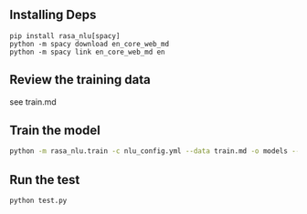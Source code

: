 ## Installing Deps

```
pip install rasa_nlu[spacy]
python -m spacy download en_core_web_md
python -m spacy link en_core_web_md en
```

## Review the training data

see train.md

## Train the model

```sh
python -m rasa_nlu.train -c nlu_config.yml --data train.md -o models --fixed_model_name nlu --project current--verbose
```

## Run the test

```sh
python test.py
```